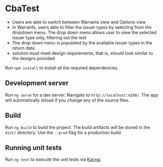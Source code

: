 # CbaTest

 - Users are able to switch between Warrants view and Options view
 - In Warrants, users able to filter the issuer types by selecting from the dropdown menu. The drop   down menu allows user to view the selected issuer type only, filtering out the rest
 - The drop down menu is populated by the available issuer types in the return data
 - solution must meet design requirements, that is, should look similar to the designs provided

Run `npm install` to install all the required dependencies.

## Development server

Run `ng serve` for a dev server. Navigate to `http://localhost:4200/`. The app will automatically reload if you change any of the source files.


## Build

Run `ng build` to build the project. The build artifacts will be stored in the `dist/` directory. Use the `--prod` flag for a production build.

## Running unit tests

Run `ng test` to execute the unit tests via [Karma](https://karma-runner.github.io).

